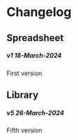 # Changelog

## Spreadsheet

##### v1 18-March-2024
First version

## Library

##### v5 26-March-2024
Fifth version
